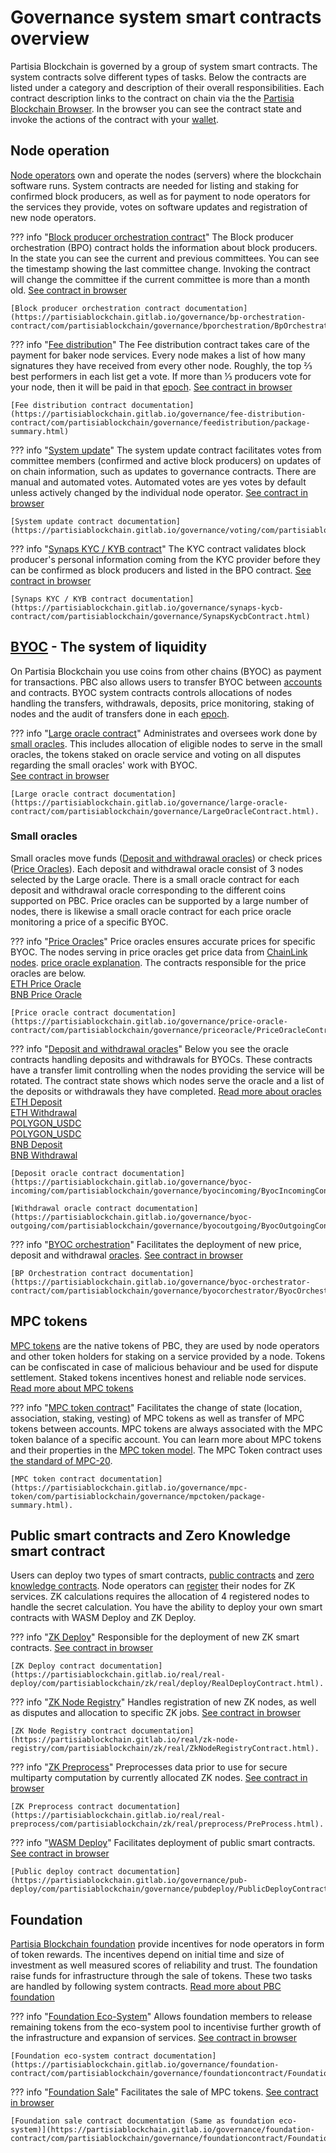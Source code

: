 # Governance system smart contracts overview

Partisia Blockchain is governed by a group of system smart contracts. The system
contracts solve different types of tasks. Below the contracts are listed under a category and description of
their overall responsibilities. Each contract description links to the contract on chain via the
the [Partisia Blockchain Browser](https://browser.partisiablockchain.com/). In the browser you can see the contract state and
invoke the actions of the contract with your [wallet](https://snaps.metamask.io/snap/npm/partisiablockchain/snap/).


## Node operation

[Node operators](../node-operations/start-running-a-node.md) own and operate
the nodes (servers) where the blockchain software runs. System contracts are needed for listing and staking for 
confirmed block producers, as well as for payment to node operators for the services they provide, votes on software updates and registration of new node operators.

??? info "[Block producer orchestration contract](https://browser.partisiablockchain.com/contracts/04203b77743ad0ca831df9430a6be515195733ad91)"
    The Block producer orchestration (BPO) contract holds the information about block producers. In the state you can see
    the current and previous committees. You can see the timestamp showing the last committee change. Invoking the
    contract will change the committee if the current committee is more than a month old. [See contract in browser](https://browser.partisiablockchain.com/contracts/04203b77743ad0ca831df9430a6be515195733ad91)
    
    [Block producer orchestration contract documentation](https://partisiablockchain.gitlab.io/governance/bp-orchestration-contract/com/partisiablockchain/governance/bporchestration/BpOrchestrationContract.html)


??? info "[Fee distribution](https://browser.partisiablockchain.com/contracts/04fe17d1009372c8ed3ac5b790b32e349359c2c7e9)"
    The Fee distribution contract takes care of the payment for baker node services. Every node makes a list of how many
    signatures they have received from every other node. Roughly, the top ⅔ best performers in each list get a vote. If more
    than ⅓ producers vote for your node, then it will be paid in that [epoch](dictionary.md#epoch). [See contract in browser](https://browser.partisiablockchain.com/contracts/04fe17d1009372c8ed3ac5b790b32e349359c2c7e9)

    [Fee distribution contract documentation](https://partisiablockchain.gitlab.io/governance/fee-distribution-contract/com/partisiablockchain/governance/feedistribution/package-summary.html)

??? info "[System update](https://browser.partisiablockchain.com/contracts/04c5f00d7c6d70c3d0919fd7f81c7b9bfe16063620)"
    The system update contract facilitates votes from committee members (confirmed and active block producers) on updates of
    on chain information, such as updates to governance contracts. There are manual and automated votes. Automated votes are
    yes votes by default unless actively changed by the individual node operator. [See contract in browser](https://browser.partisiablockchain.com/contracts/04c5f00d7c6d70c3d0919fd7f81c7b9bfe16063620)

    [System update contract documentation](https://partisiablockchain.gitlab.io/governance/voting/com/partisiablockchain/governance/voting/VotingContract.html)

??? info "[Synaps KYC / KYB contract](https://browser.partisiablockchain.com/contracts/014aeb24bb43eb1d62c0cebf2a1318e63e35e53f96)"
    The KYC contract validates block producer's personal information coming from the KYC provider before they can be
    confirmed as block producers and listed in the BPO contract. [See contract in browser](https://browser.partisiablockchain.com/contracts/014aeb24bb43eb1d62c0cebf2a1318e63e35e53f96)

    [Synaps KYC / KYB contract documentation](https://partisiablockchain.gitlab.io/governance/synaps-kycb-contract/com/partisiablockchain/governance/SynapsKycbContract.html)

## [BYOC](../pbc-fundamentals/byoc/introduction-to-byoc.md) - The system of liquidity

On Partisia Blockchain you use coins from other chains (BYOC) as payment for transactions. PBC also allows users to
transfer BYOC between [accounts](create-an-account.md) and contracts. BYOC system contracts controls allocations of nodes handling the
transfers, withdrawals, deposits, price monitoring, staking of nodes and the audit of transfers done in each [epoch](dictionary.md#epoch).

??? info "[Large oracle contract](https://browser.partisiablockchain.com/contracts/04f1ab744630e57fb9cfcd42e6ccbf386977680014)"
    Administrates and oversees work done by [small oracles](../pbc-fundamentals/dictionary.md#small-oracle). This includes allocation of eligible nodes to serve in the small oracles, the tokens staked on oracle service and voting on all disputes regarding the small oracles' work with BYOC.   
    [See contract in browser](https://browser.partisiablockchain.com/contracts/04f1ab744630e57fb9cfcd42e6ccbf386977680014)    

    [Large oracle contract documentation](https://partisiablockchain.gitlab.io/governance/large-oracle-contract/com/partisiablockchain/governance/LargeOracleContract.html).

### Small oracles

Small oracles move funds ([Deposit and withdrawal oracles](https://partisiablockchain.gitlab.io/documentation/node-operations/oracles-on-partisia-blockchain.html#what-is-a-small-oracle)) or check prices ([Price Oracles](../pbc-fundamentals/dictionary.md#price-oracle)). Each deposit and withdrawal oracle consist of 3 nodes selected by the Large oracle. There is a small oracle contract for each deposit and withdrawal oracle corresponding to the different coins supported on PBC. Price oracles can be supported by a large number of nodes, there is likewise a small oracle contract for each price oracle monitoring a price of a specific BYOC.

??? info "[Price Oracles](../pbc-fundamentals/dictionary.md#price-oracle)"
    Price oracles ensures accurate prices for specific BYOC. The nodes serving in price oracles get price data from [ChainLink nodes](https://docs.chain.link/data-feeds/price-feeds). [price oracle explanation](../pbc-fundamentals). The contracts responsible for the price oracles are below.    
    [ETH Price Oracle](https://browser.partisiablockchain.com/contracts/0485010babcdb7aa56a0da57a840d81e2ea5f5705d)    
    [BNB Price Oracle](https://browser.partisiablockchain.com/contracts/049abfc6e763e8115e886fd1f7811944f43b533c39)

    [Price oracle contract documentation](https://partisiablockchain.gitlab.io/governance/price-oracle-contract/com/partisiablockchain/governance/priceoracle/PriceOracleContract.html).


??? info "[Deposit and withdrawal oracles](https://partisiablockchain.gitlab.io/documentation/node-operations/oracles-on-partisia-blockchain.html#what-is-a-small-oracle)"
    Below you see the oracle contracts handling deposits and withdrawals for BYOCs. These contracts have a transfer limit controlling when the nodes providing the service will be rotated. The
    contract state shows which nodes serve the oracle and a list of the deposits or withdrawals they have completed. [Read more about oracles](https://partisiablockchain.gitlab.io/documentation/node-operations/oracles-on-partisia-blockchain.html#what-is-a-small-oracle)   
    [ETH Deposit](https://browser.partisiablockchain.com/contracts/045dbd4c13df987d7fb4450e54bcd94b34a80f2351)    
    [ETH Withdrawal](https://browser.partisiablockchain.com/contracts/043b1822925da011657f9ab3d6ff02cf1e0bfe0146)    
    [POLYGON_USDC](https://browser.partisiablockchain.com/contracts/042f2f190765e27f175424783a1a272e2a983ef372)   
    [POLYGON_USDC](https://browser.partisiablockchain.com/contracts/04adfe4aaacc824657e49a59bdc8f14df87aa8531a)    
    [BNB Deposit](https://browser.partisiablockchain.com/contracts/047e1c96cd53943d1e0712c48d022fb461140e6b9f)    
    [BNB Withdrawal](https://browser.partisiablockchain.com/contracts/044bd689e5fe2995d679e946a2046f69f022be7c10)    

    [Deposit oracle contract documentation](https://partisiablockchain.gitlab.io/governance/byoc-incoming/com/partisiablockchain/governance/byocincoming/ByocIncomingContract.html).

    [Withdrawal oracle contract documentation](https://partisiablockchain.gitlab.io/governance/byoc-outgoing/com/partisiablockchain/governance/byocoutgoing/ByocOutgoingContract.html).

??? info "[BYOC orchestration](https://browser.partisiablockchain.com/contracts/0458ff0a290e2fe847b23a364925799d1c53c8b36b)"
    Facilitates the deployment of new price, deposit and withdrawal [oracles](../node-operations/run-a-deposit-or-withdrawal-oracle-node.md). [See contract in browser](https://browser.partisiablockchain.com/contracts/0458ff0a290e2fe847b23a364925799d1c53c8b36b)
    
    [BP Orchestration contract documentation](https://partisiablockchain.gitlab.io/governance/byoc-orchestrator-contract/com/partisiablockchain/governance/byocorchestrator/ByocOrchestratorContract.html).


## MPC tokens

[MPC tokens](dictionary.md#mpc-token) are the native tokens of PBC, they are used by node operators and other token holders for staking on a service
provided by a node. Tokens can be confiscated in case of malicious behaviour and be used for dispute settlement. Staked
tokens incentives honest and reliable node services. [Read more about MPC tokens](dictionary.md#mpc-token)

??? info "[MPC token contract](https://browser.partisiablockchain.com/contracts/01a4082d9d560749ecd0ffa1dcaaaee2c2cb25d881)"
    Facilitates the change of state (location, association, staking, vesting) of MPC tokens as well as transfer of MPC
    tokens between accounts. MPC tokens are always associated with the MPC token balance of a specific account. You can
    learn more about MPC tokens and their properties in the [MPC token model](mpc-token-model-and-account-elements.md). The MPC Token contract uses [the standard of MPC-20](../smart-contracts/integration/mpc-20-token-contract.md). 

    [MPC token contract documentation](https://partisiablockchain.gitlab.io/governance/mpc-token/com/partisiablockchain/governance/mpctoken/package-summary.html).

## Public smart contracts and Zero Knowledge smart contract

Users can deploy two types of smart contracts, [public contracts](../smart-contracts/what-is-a-smart-contract.md) and [zero knowledge contracts](../smart-contracts/zk-smart-contracts/zk-smart-contracts.md). Node operators can [register](https://browser.partisiablockchain.com/contracts/01a2020bb33ef9e0323c7a3210d5cb7fd492aa0d65/registerAsZkNode) their nodes for ZK services. ZK calculations requires the allocation of 4 registered nodes to handle the
secret calculation. You have the ability to deploy your own smart contracts with WASM Deploy and ZK Deploy.

??? info "[ZK Deploy](https://browser.partisiablockchain.com/contracts/018bc1ccbb672b87710327713c97d43204905082cb)"
    Responsible for the deployment of new ZK smart contracts. [See contract in browser](https://browser.partisiablockchain.com/contracts/018bc1ccbb672b87710327713c97d43204905082cb)

    [ZK Deploy contract documentation](https://partisiablockchain.gitlab.io/real/real-deploy/com/partisiablockchain/zk/real/deploy/RealDeployContract.html).

??? info "[ZK Node Registry](https://browser.partisiablockchain.com/contracts/01a2020bb33ef9e0323c7a3210d5cb7fd492aa0d65)"
    Handles registration of new ZK nodes, as well as disputes and allocation to specific ZK jobs. [See contract in browser](https://browser.partisiablockchain.com/contracts/01a2020bb33ef9e0323c7a3210d5cb7fd492aa0d65)
    
    [ZK Node Registry contract documentation](https://partisiablockchain.gitlab.io/real/zk-node-registry/com/partisiablockchain/zk/real/ZkNodeRegistryContract.html).

??? info "[ZK Preprocess](https://browser.partisiablockchain.com/contracts/01385fedf807390c3dedf42ba51208bc51292e2657)"
    Preprocesses data prior to use for secure multiparty computation by currently allocated ZK nodes. [See contract in browser](https://browser.partisiablockchain.com/contracts/01385fedf807390c3dedf42ba51208bc51292e2657)

    [ZK Preprocess contract documentation](https://partisiablockchain.gitlab.io/real/real-preprocess/com/partisiablockchain/zk/real/preprocess/PreProcess.html).

??? info "[WASM Deploy](https://browser.partisiablockchain.com/contracts/0197a0e238e924025bad144aa0c4913e46308f9a4d)"
    Facilitates deployment of public smart contracts. [See contract in browser](https://browser.partisiablockchain.com/contracts/0197a0e238e924025bad144aa0c4913e46308f9a4d)
    
    [Public deploy contract documentation](https://partisiablockchain.gitlab.io/governance/pub-deploy/com/partisiablockchain/governance/pubdeploy/PublicDeployContract.html).

## Foundation

[Partisia Blockchain foundation](https://partisiablockchain.com/foundation) provide incentives for node
operators in form of token rewards. The incentives depend on initial time and size of investment as well measured scores of reliability and trust. The foundation raise funds for infrastructure through the sale of tokens. These two tasks are handled 
by following system contracts. [Read more about PBC foundation](https://partisiablockchain.com/foundation)

??? info "[Foundation Eco-System](https://browser.partisiablockchain.com/contracts/01ad44bb0277a8df16408006c375a6fa015bb22c97)"
    Allows foundation members to release remaining tokens from the eco-system pool to incentivise further growth of the
    infrastructure and expansion of services. [See contract in browser](https://browser.partisiablockchain.com/contracts/01ad44bb0277a8df16408006c375a6fa015bb22c97)

    [Foundation eco-system contract documentation](https://partisiablockchain.gitlab.io/governance/foundation-contract/com/partisiablockchain/governance/foundationcontract/FoundationContract.html)

??? info "[Foundation Sale](https://browser.partisiablockchain.com/contracts/012635f1c0a9bffd59853c6496e1c26ebda0e2b4da)"
    Facilitates the sale of MPC tokens. [See contract in browser](https://browser.partisiablockchain.com/contracts/012635f1c0a9bffd59853c6496e1c26ebda0e2b4da)

    [Foundation sale contract documentation (Same as foundation eco-system)](https://partisiablockchain.gitlab.io/governance/foundation-contract/com/partisiablockchain/governance/foundationcontract/FoundationContract.html)